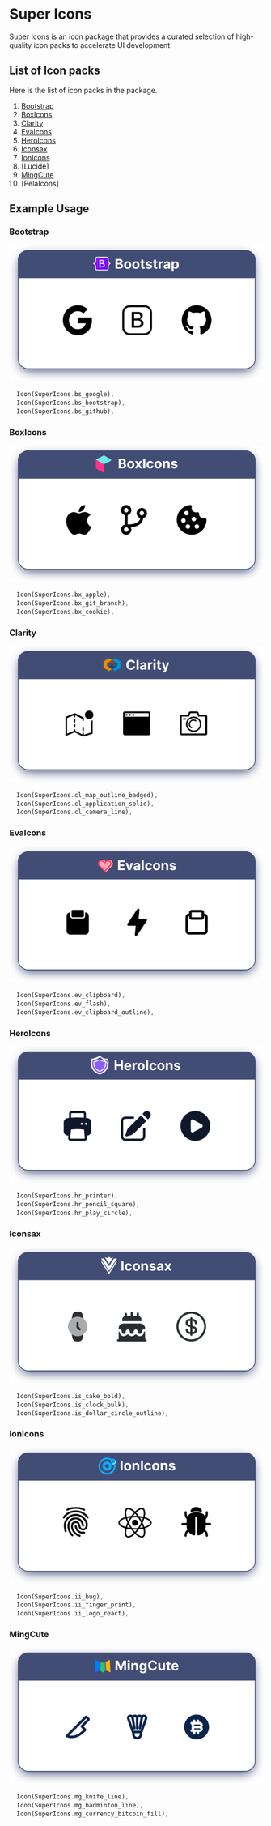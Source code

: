 # Super Icons

Super Icons is an icon package that provides a curated selection of high-quality icon packs to accelerate UI development.

## List of Icon packs
Here is the list of icon packs in the package.

1. [Bootstrap](#bootstrap)
2. [BoxIcons](#boxicons)
3. [Clarity](#clarity)
4. [EvaIcons](#evaicons)
5. [HeroIcons](#heroicons)
6. [Iconsax](#iconsax)
7. [IonIcons](#ionicons)
8. [Lucide]
9. [MingCute](#mingcute)
10. [PelaIcons]

## Example Usage

### Bootstrap

![Bootstrap](https://raw.githubusercontent.com/DrDejaVuNG/super_icons/f58115ad04112199c21846ed643ad79209947d74/assets/images/bootstrap.svg)

```dart
  Icon(SuperIcons.bs_google),
  Icon(SuperIcons.bs_bootstrap),
  Icon(SuperIcons.bs_github),
```

### BoxIcons

![BoxIcons](https://raw.githubusercontent.com/DrDejaVuNG/super_icons/f58115ad04112199c21846ed643ad79209947d74/assets/images/boxicons.svg)

```dart
  Icon(SuperIcons.bx_apple),
  Icon(SuperIcons.bx_git_branch),
  Icon(SuperIcons.bx_cookie),
```

### Clarity

![Clarity](https://raw.githubusercontent.com/DrDejaVuNG/super_icons/f58115ad04112199c21846ed643ad79209947d74/assets/images/clarity.svg)

```dart
  Icon(SuperIcons.cl_map_outline_badged),
  Icon(SuperIcons.cl_application_solid),
  Icon(SuperIcons.cl_camera_line),
```

### EvaIcons

![EvaIcons](https://raw.githubusercontent.com/DrDejaVuNG/super_icons/f58115ad04112199c21846ed643ad79209947d74/assets/images/evaicons.svg)

```dart
  Icon(SuperIcons.ev_clipboard),
  Icon(SuperIcons.ev_flash),
  Icon(SuperIcons.ev_clipboard_outline),
```

### HeroIcons

![HeroIcons](https://raw.githubusercontent.com/DrDejaVuNG/super_icons/f58115ad04112199c21846ed643ad79209947d74/assets/images/heroicons.svg)

```dart
  Icon(SuperIcons.hr_printer),
  Icon(SuperIcons.hr_pencil_square),
  Icon(SuperIcons.hr_play_circle),
```

### Iconsax

![Iconsax](https://raw.githubusercontent.com/DrDejaVuNG/super_icons/f58115ad04112199c21846ed643ad79209947d74/assets/images/iconsax.svg)

```dart
  Icon(SuperIcons.is_cake_bold),
  Icon(SuperIcons.is_clock_bulk),
  Icon(SuperIcons.is_dollar_circle_outline),
```

### IonIcons

![IonIcons](https://raw.githubusercontent.com/DrDejaVuNG/super_icons/f58115ad04112199c21846ed643ad79209947d74/assets/images/ionicons.svg)

```dart
  Icon(SuperIcons.ii_bug),
  Icon(SuperIcons.ii_finger_print),
  Icon(SuperIcons.ii_logo_react),
```

### MingCute

![MingCute](https://raw.githubusercontent.com/DrDejaVuNG/super_icons/f58115ad04112199c21846ed643ad79209947d74/assets/images/mingcute.svg)

```dart
  Icon(SuperIcons.mg_knife_line),
  Icon(SuperIcons.mg_badminton_line),
  Icon(SuperIcons.mg_currency_bitcoin_fill),
```
